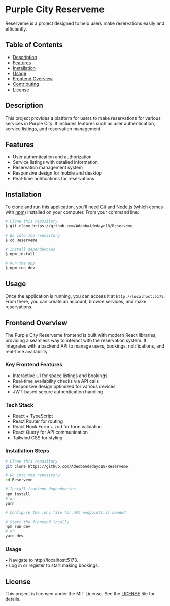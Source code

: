 # Purple City Reserveme

Reserveme is a project designed to help users make reservations easily and efficiently.

## Table of Contents

- [Description](#description)
- [Features](#features)
- [Installation](#installation)
- [Usage](#usage)
- [Frontend Overview](#frontend-overview)
- [Contributing](#contributing)
- [License](#license)

## Description

This project provides a platform for users to make reservations for various services in Purple City. It includes features such as user authentication, service listings, and reservation management.

## Features

- User authentication and authorization
- Service listings with detailed information
- Reservation management system
- Responsive design for mobile and desktop
- Real-time notifications for reservations

## Installation

To clone and run this application, you'll need [Git](https://git-scm.com) and [Node.js](https://nodejs.org/en/) (which comes with [npm](http://npmjs.com)) installed on your computer. From your command line:

```bash
# Clone this repository
$ git clone https://github.com/AdeobaAdedayo18/Reserveme

# Go into the repository
$ cd Reserveme

# Install dependencies
$ npm install

# Run the app
$ npm run dev
```

## Usage

Once the application is running, you can access it at `http://localhost:5173`. From there, you can create an account, browse services, and make reservations.

## Frontend Overview

The Purple City Reserveme frontend is built with modern React libraries, providing a seamless way to interact with the reservation system. It integrates with a backend API to manage users, bookings, notifications, and real-time availability.

### Key Frontend Features

- Interactive UI for space listings and bookings
- Real-time availability checks via API calls
- Responsive design optimized for various devices
- JWT-based secure authentication handling

### Tech Stack

- React + TypeScript
- React Router for routing
- React Hook Form + zod for form validation
- React Query for API communication
- Tailwind CSS for styling

### Installation Steps

```bash
# Clone this repository
git clone https://github.com/AdeobaAdedayo18/Reserveme

# Go into the repository
cd Reserveme

# Install frontend dependencies
npm install
# or
yarn

# Configure the .env file for API endpoints if needed

# Start the frontend locally
npm run dev
# or
yarn dev
```

### Usage

• Navigate to http://localhost:5173.  
• Log in or register to start making bookings.

## License

This project is licensed under the MIT License. See the [LICENSE](LICENSE) file for details.
